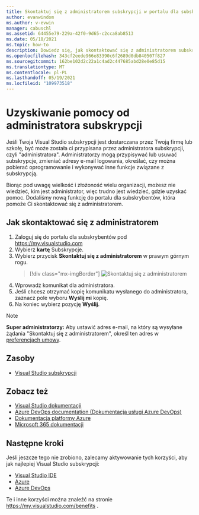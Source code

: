 ```yaml
---
title: Skontaktuj się z administratorem subskrypcji w portalu dla subskrybentów | Microsoft Docs
author: evanwindom
ms.author: v-evwin
manager: cabuschl
ms.assetid: 64455e79-229a-42f0-9d65-c2cca8ab8513
ms.date: 05/18/2021
ms.topic: how-to
description: Dowiedz się, jak skontaktować się z administratorem subskrypcji, aby uzyskać pomoc w przypadku pytań lub problemów.
ms.openlocfilehash: 343cf2eede966e83390c6f2689d0db840507f827
ms.sourcegitcommit: 162be102d2c22a1c4ad2c447685abd28e0e85d15
ms.translationtype: MT
ms.contentlocale: pl-PL
ms.lasthandoff: 05/19/2021
ms.locfileid: "109973518"
---
```

# <a name="get-assistance-from-your-subscriptions-admin"></a>Uzyskiwanie pomocy od administratora subskrypcji
Jeśli Twoja Visual Studio subskrypcji jest dostarczana przez Twoją firmę lub szkołę, być może została ci przypisana przez administratora subskrypcji, czyli "administratora".  Administratorzy mogą przypisywać lub usuwać subskrypcje, zmieniać adresy e-mail logowania, określać, czy można pobierać oprogramowanie i wykonywać inne funkcje związane z subskrypcją.

Biorąc pod uwagę wielkość i złożoność wielu organizacji, możesz nie wiedzieć, kim jest administrator, więc trudno jest wiedzieć, gdzie uzyskać pomoc.  Dodaliśmy nową funkcję do portalu dla subskrybentów, która pomoże Ci skontaktować się z administratorem.   

## <a name="how-to-contact-your-admin"></a>Jak skontaktować się z administratorem
1. Zaloguj się do portalu dla subskrybentów pod <https://my.visualstudio.com>
2. Wybierz **kartę** Subskrypcje. 
3. Wybierz przycisk **Skontaktuj się z administratorem** w prawym górnym rogu. 
   > [!div class="mx-imgBorder"]
   > ![Skontaktuj się z administratorem](_img/contact-my-admin/contact-my-admin-button.png "Wybierz przycisk Skontaktuj się z administratorem, wprowadź swój komunikat i wybierz pozycję Wyślij.")
4. Wprowadź komunikat dla administratora.
5. Jeśli chcesz otrzymać kopię komunikatu wysłanego do administratora, zaznacz pole wyboru **Wyślij mi** kopię. 
6. Na koniec wybierz pozycję **Wyślij**.

> [!NOTE]
> **Super administratorzy:**  Aby ustawić adres e-mail, na który są wysyłane żądania "Skontaktuj się z administratorem", określ ten adres w [preferencjach umowy](admin-preferences.md#contact-email-address).

## <a name="resources"></a>Zasoby
- [Visual Studio subskrypcji](https://my.visualstudio.com/gethelp)

## <a name="see-also"></a>Zobacz też
- [Visual Studio dokumentacji](/visualstudio/)
- [Azure DevOps documentation (Dokumentacja usługi Azure DevOps)](/azure/devops/)
- [Dokumentacja platformy Azure](/azure/)
- [Microsoft 365 dokumentacji](/microsoft-365/)

## <a name="next-steps"></a>Następne kroki
Jeśli jeszcze tego nie zrobiono, zalecamy aktywowanie tych korzyści, aby jak najlepiej Visual Studio subskrypcji:
- [Visual Studio IDE](vs-ide-benefit.md)
- [Azure](vs-azure.md)
- [Azure DevOps](vs-azure-devops.md)

Te i inne korzyści można znaleźć na stronie https://my.visualstudio.com/benefits .